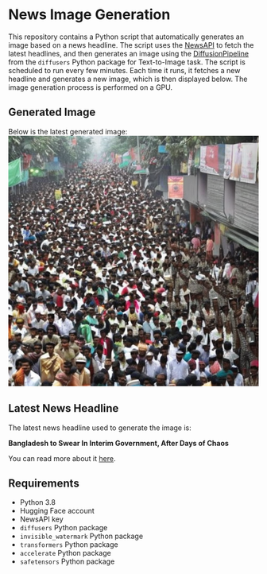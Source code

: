 # News Image Generation
This repository contains a Python script that automatically generates an image based on a news headline. The script uses the [NewsAPI](https://newsapi.org/) to fetch the latest headlines, and then generates an image using the [DiffusionPipeline](https://github.com/huggingface/diffusers) from the `diffusers` Python package for Text-to-Image task.
The script is scheduled to run every few minutes. Each time it runs, it fetches a new headline and generates a new image, which is then displayed below. The image generation process is performed on a GPU.

## Generated Image
Below is the latest generated image:
![Generated Image](image.png)

## Latest News Headline
The latest news headline used to generate the image is:

**Bangladesh to Swear In Interim Government, After Days of Chaos**

You can read more about it [here](https://news.google.com/rss/articles/CBMikgFBVV95cUxNajAtMlVKY1p0a3ZRdHBXT053LXR1SkxIVTdKMU45NmdOSjc5ZTBoOFlVemZJOEFRVDJjWndLZ2gtQmhscHpKVGFBM2plWmhmUmRfUmlPbE81SVYxREg1QkZWU200a1h4WFRZc1dqdW5GSW5Yb3REaWZJSjVNay1Rb2owXy1vWmRaT3NoNjN1WVl4UQ?oc=5).

## Requirements
- Python 3.8
- Hugging Face account
- NewsAPI key
- `diffusers` Python package
- `invisible_watermark` Python package
- `transformers` Python package
- `accelerate` Python package
- `safetensors` Python package
